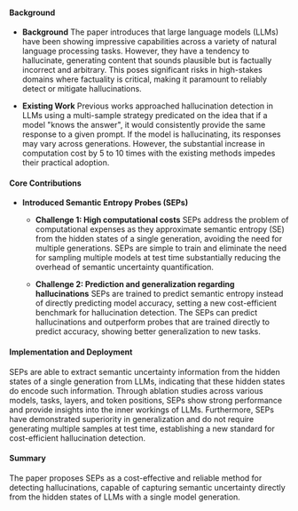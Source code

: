 #### Background
- **Background**
The paper introduces that large language models (LLMs) have been showing impressive capabilities across a variety of natural language processing tasks. However, they have a tendency to hallucinate, generating content that sounds plausible but is factually incorrect and arbitrary. This poses significant risks in high-stakes domains where factuality is critical, making it paramount to reliably detect or mitigate hallucinations.

- **Existing Work**
Previous works approached hallucination detection in LLMs using a multi-sample strategy predicated on the idea that if a model "knows the answer", it would consistently provide the same response to a given prompt. If the model is hallucinating, its responses may vary across generations. However, the substantial increase in computation cost by 5 to 10 times with the existing methods impedes their practical adoption.

#### Core Contributions
- **Introduced Semantic Entropy Probes (SEPs)**
  - **Challenge 1: High computational costs**
      SEPs address the problem of computational expenses as they approximate semantic entropy (SE) from the hidden states of a single generation, avoiding the need for multiple generations. SEPs are simple to train and eliminate the need for sampling multiple models at test time substantially reducing the overhead of semantic uncertainty quantification.
  
  - **Challenge 2: Prediction and generalization regarding hallucinations**
      SEPs are trained to predict semantic entropy instead of directly predicting model accuracy, setting a new cost-efficient benchmark for hallucination detection. The SEPs can predict hallucinations and outperform probes that are trained directly to predict accuracy, showing better generalization to new tasks.

#### Implementation and Deployment
SEPs are able to extract semantic uncertainty information from the hidden states of a single generation from LLMs, indicating that these hidden states do encode such information. Through ablation studies across various models, tasks, layers, and token positions, SEPs show strong performance and provide insights into the inner workings of LLMs. Furthermore, SEPs have demonstrated superiority in generalization and do not require generating multiple samples at test time, establishing a new standard for cost-efficient hallucination detection.

#### Summary
The paper proposes SEPs as a cost-effective and reliable method for detecting hallucinations, capable of capturing semantic uncertainty directly from the hidden states of LLMs with a single model generation.